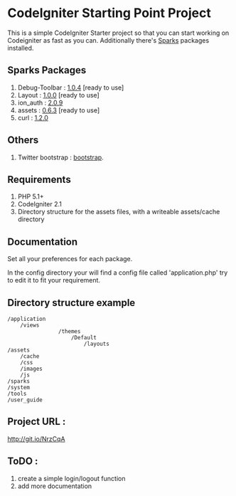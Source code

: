 # CodeIgniter Starting Point Project

This is a simple CodeIgniter Starter project so that you can start working on Codeigniter as fast as you can.
Additionally there's <a href="http://getsparks.org">Sparks</a> packages installed.

## Sparks Packages

1. Debug-Toolbar : <a href="http://getsparks.org/packages/Debug-Toolbar/versions/HEAD/show">1.0.4</a> [ready to use]
2. Layout : <a href="http://getsparks.org/packages/layout/versions/HEAD/show">1.0.0</a> [ready to use]
3. ion_auth : <a href="http://getsparks.org/packages/ion_auth/versions/HEAD/show">2.0.9</a>
4. assets : <a href="http://getsparks.org/packages/assets/versions/HEAD/show">0.6.3</a> [ready to use]
5. curl : <a href="http://getsparks.org/packages/curl/versions/HEAD/show">1.2.0</a>


## Others
1. Twitter bootstrap : <a href="http://twitter.github.com/bootstrap/">bootstrap</a>.

## Requirements

1. PHP 5.1+
2. CodeIgniter 2.1
3. Directory structure for the assets files, with a writeable assets/cache directory

## Documentation

Set all your preferences for each package.

In the config directory your will find a config file called 'application.php' try to edit it to fit your requirement.

## Directory structure example

	/application
		/views
                    /themes
                        /Default
                            /layouts
	/assets
		/cache
		/css
		/images
		/js
	/sparks
	/system
	/tools
	/user_guide


## Project URL : 
http://git.io/NrzCqA

## ToDO :
1. create a simple login/logout function
2. add more documentation
